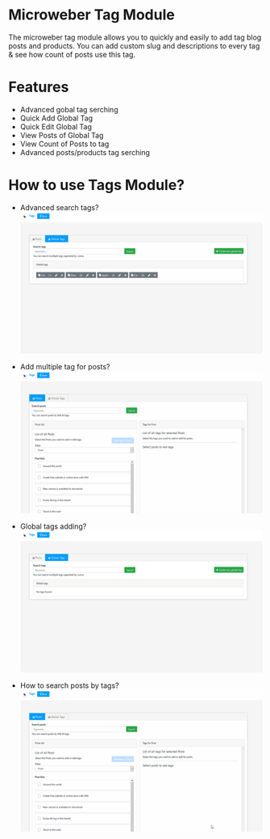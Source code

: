 # Microweber Tag Module
The microweber tag module allows you to quickly and easily to add tag blog posts and products.
You can add custom slug and descriptions to every tag & see how count of posts use this tag.

# Features
 - Advanced gobal tag serching
 - Quick Add Global Tag
 - Quick Edit Global Tag
 - View Posts of Global Tag
 - View Count of Posts to tag
 - Advanced posts/products tag serching
 
# How to use Tags Module?

 - Advanced search tags?
[![N|Advanced search tags](screenshots/advanced-search-tags.gif)]()

 - Add multiple tag for posts?
[![N|Add multiple tag for posts](screenshots/add-multiple-tags-for-posts.gif)]()

 - Global tags adding?
[![N|Global tags adding](screenshots/global-tags-adding.gif)]()

 - How to search posts by tags?
[![N|How to search posts by tags](screenshots/how-to-search-posts-by-tags.gif)]()

